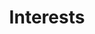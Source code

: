 ---
title: "Interests"
layout: "tags-wall"
menu:
    main: 
        weight: -90
        params:
            icon: ballon
---